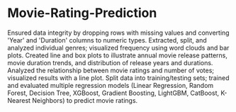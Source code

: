 # Movie-Rating-Prediction
Ensured data integrity by dropping rows with missing values and converting 'Year' and 'Duration' columns to 
numeric types.
Extracted, split, and analyzed individual genres; visualized frequency using word clouds and bar plots.
Created line and box plots to illustrate annual movie release patterns, movie duration trends, and distribution 
of release years and durations.
Analyzed the relationship between movie ratings and number of votes; visualized results with a line plot.
Split data into training/testing sets; trained and evaluated multiple regression models (Linear Regression, 
Random Forest, Decision Tree, XGBoost, Gradient Boosting, LightGBM, CatBoost, K-Nearest Neighbors) 
to predict movie ratings.
